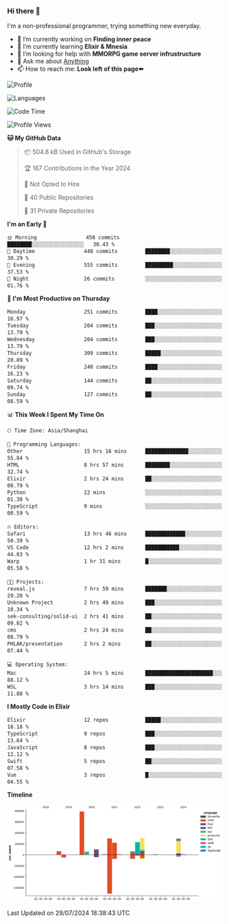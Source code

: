 ### Hi there 👋

I'm a non-professional programmer, trying something new everyday.

<!--
**dyzdyz010/dyzdyz010** is a ✨ _special_ ✨ repository because its `README.md` (this file) appears on your GitHub profile.
-->

- 🔭 I’m currently working on **Finding inner peace**
- 🌱 I’m currently learning **Elixir & Mnesia**
- 🤔 I’m looking for help with **MMORPG game server infrustructure**
- 💬 Ask me about [Anything](https://github.com/dyzdyz010/dyzdyz010/issues)
- 📫 How to reach me: **Look left of this page⬅️**

<!-- - 👯 I’m looking to collaborate on
- 😄 Pronouns: ...
- ⚡ Fun fact: ...
 -->
 
![Profile](https://github-readme-stats.vercel.app/api?username=dyzdyz010&count_private=true&show_icons=true&theme=dracula)

![Languages](https://github-readme-stats.vercel.app/api/top-langs/?username=dyzdyz010&layout=compact&theme=dracula)

<!--START_SECTION:waka-->
![Code Time](http://img.shields.io/badge/Code%20Time-1%2C727%20hrs%2026%20mins-blue)

![Profile Views](http://img.shields.io/badge/Profile%20Views-0-blue)

**🐱 My GitHub Data** 

> 📦 504.8 kB Used in GitHub's Storage 
 > 
> 🏆 167 Contributions in the Year 2024
 > 
> 🚫 Not Opted to Hire
 > 
> 📜 40 Public Repositories 
 > 
> 🔑 31 Private Repositories 
 > 
**I'm an Early 🐤** 

```text
🌞 Morning                450 commits         ████████░░░░░░░░░░░░░░░░░   30.43 % 
🌆 Daytime                448 commits         ████████░░░░░░░░░░░░░░░░░   30.29 % 
🌃 Evening                555 commits         █████████░░░░░░░░░░░░░░░░   37.53 % 
🌙 Night                  26 commits          ░░░░░░░░░░░░░░░░░░░░░░░░░   01.76 % 
```
📅 **I'm Most Productive on Thursday** 

```text
Monday                   251 commits         ████░░░░░░░░░░░░░░░░░░░░░   16.97 % 
Tuesday                  204 commits         ███░░░░░░░░░░░░░░░░░░░░░░   13.79 % 
Wednesday                204 commits         ███░░░░░░░░░░░░░░░░░░░░░░   13.79 % 
Thursday                 309 commits         █████░░░░░░░░░░░░░░░░░░░░   20.89 % 
Friday                   240 commits         ████░░░░░░░░░░░░░░░░░░░░░   16.23 % 
Saturday                 144 commits         ██░░░░░░░░░░░░░░░░░░░░░░░   09.74 % 
Sunday                   127 commits         ██░░░░░░░░░░░░░░░░░░░░░░░   08.59 % 
```


📊 **This Week I Spent My Time On** 

```text
🕑︎ Time Zone: Asia/Shanghai

💬 Programming Languages: 
Other                    15 hrs 16 mins      ██████████████░░░░░░░░░░░   55.84 % 
HTML                     8 hrs 57 mins       ████████░░░░░░░░░░░░░░░░░   32.74 % 
Elixir                   2 hrs 24 mins       ██░░░░░░░░░░░░░░░░░░░░░░░   08.79 % 
Python                   22 mins             ░░░░░░░░░░░░░░░░░░░░░░░░░   01.38 % 
TypeScript               9 mins              ░░░░░░░░░░░░░░░░░░░░░░░░░   00.59 % 

🔥 Editors: 
Safari                   13 hrs 46 mins      █████████████░░░░░░░░░░░░   50.39 % 
VS Code                  12 hrs 2 mins       ███████████░░░░░░░░░░░░░░   44.03 % 
Warp                     1 hr 31 mins        █░░░░░░░░░░░░░░░░░░░░░░░░   05.58 % 

🐱‍💻 Projects: 
reveal.js                7 hrs 59 mins       ███████░░░░░░░░░░░░░░░░░░   29.20 % 
Unknown Project          2 hrs 49 mins       ███░░░░░░░░░░░░░░░░░░░░░░   10.34 % 
sek-consulting/solid-ui  2 hrs 41 mins       ██░░░░░░░░░░░░░░░░░░░░░░░   09.82 % 
cms                      2 hrs 24 mins       ██░░░░░░░░░░░░░░░░░░░░░░░   08.79 % 
PHLAK/presentation       2 hrs 2 mins        ██░░░░░░░░░░░░░░░░░░░░░░░   07.44 % 

💻 Operating System: 
Mac                      24 hrs 5 mins       ██████████████████████░░░   88.12 % 
WSL                      3 hrs 14 mins       ███░░░░░░░░░░░░░░░░░░░░░░   11.88 % 
```

**I Mostly Code in Elixir** 

```text
Elixir                   12 repos            █████░░░░░░░░░░░░░░░░░░░░   18.18 % 
TypeScript               9 repos             ███░░░░░░░░░░░░░░░░░░░░░░   13.64 % 
JavaScript               8 repos             ███░░░░░░░░░░░░░░░░░░░░░░   12.12 % 
Swift                    5 repos             ██░░░░░░░░░░░░░░░░░░░░░░░   07.58 % 
Vue                      3 repos             █░░░░░░░░░░░░░░░░░░░░░░░░   04.55 % 
```



**Timeline**

![Lines of Code chart](https://raw.githubusercontent.com/dyzdyz010/dyzdyz010/master/assets/bar_graph.png)


 Last Updated on 29/07/2024 18:38:43 UTC
<!--END_SECTION:waka-->
